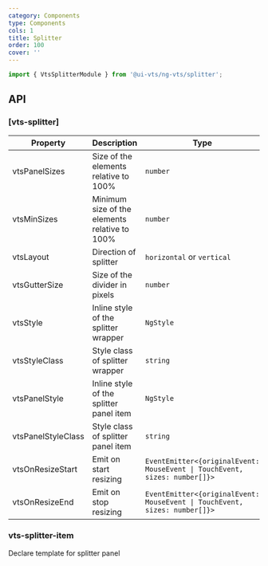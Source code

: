```yaml
---
category: Components
type: Components
cols: 1
title: Splitter
order: 100
cover: ''
---
```


```ts
import { VtsSplitterModule } from '@ui-vts/ng-vts/splitter';
```

## API

### [vts-splitter]

| Property | Description | Type | Default |
| -------- | ----------- | ---- | ------- |
| vtsPanelSizes | Size of the elements relative to 100% | `number` |
| vtsMinSizes | Minimum size of the elements relative to 100% | `number` |
| vtsLayout | Direction of splitter | `horizontal` or `vertical` | `horizontal`
| vtsGutterSize | Size of the divider in pixels | `number` | `4`
| vtsStyle | Inline style of the splitter wrapper | `NgStyle` | 
| vtsStyleClass | Style class of splitter wrapper | `string` | 
| vtsPanelStyle | Inline style of the splitter panel item | `NgStyle` | 
| vtsPanelStyleClass | Style class of splitter panel item | `string` | 
| vtsOnResizeStart | Emit on start resizing | `EventEmitter<{originalEvent: MouseEvent \| TouchEvent, sizes: number[]}>` |
| vtsOnResizeEnd | Emit on stop resizing | `EventEmitter<{originalEvent: MouseEvent \| TouchEvent, sizes: number[]}>` |

### vts-splitter-item

Declare template for splitter panel